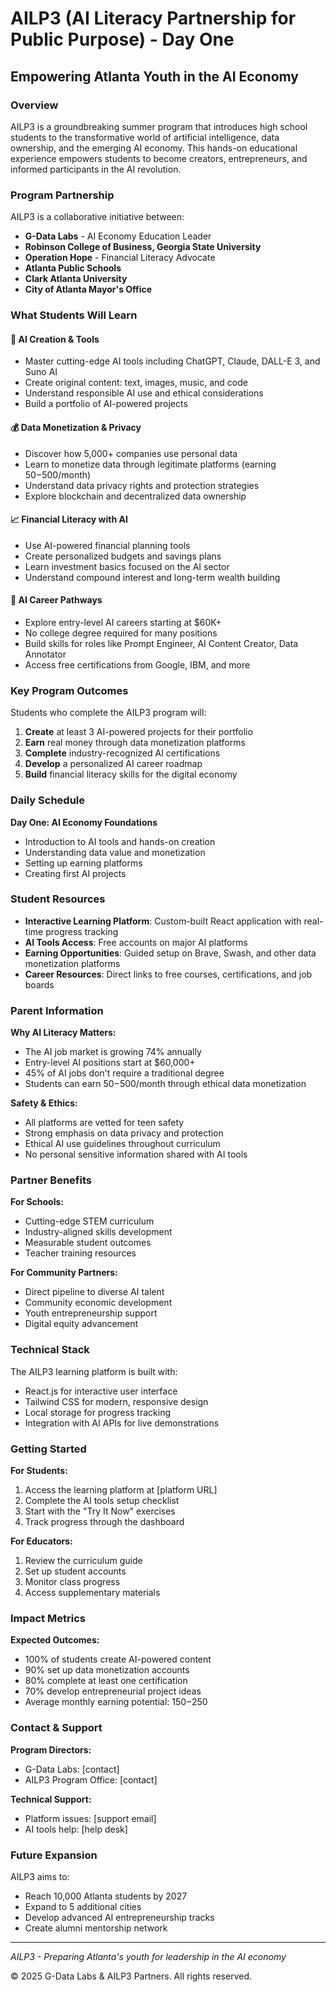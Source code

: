 # AILP3 (AI Literacy Partnership for Public Purpose) - Day One

## Empowering Atlanta Youth in the AI Economy

### Overview

AILP3 is a groundbreaking summer program that introduces high school students to the transformative world of artificial intelligence, data ownership, and the emerging AI economy. This hands-on educational experience empowers students to become creators, entrepreneurs, and informed participants in the AI revolution.

### Program Partnership

AILP3 is a collaborative initiative between:
- **G-Data Labs** - AI Economy Education Leader
- **Robinson College of Business, Georgia State University**
- **Operation Hope** - Financial Literacy Advocate
- **Atlanta Public Schools**
- **Clark Atlanta University**
- **City of Atlanta Mayor's Office**

### What Students Will Learn

#### 🤖 AI Creation & Tools
- Master cutting-edge AI tools including ChatGPT, Claude, DALL-E 3, and Suno AI
- Create original content: text, images, music, and code
- Understand responsible AI use and ethical considerations
- Build a portfolio of AI-powered projects

#### 💰 Data Monetization & Privacy
- Discover how 5,000+ companies use personal data
- Learn to monetize data through legitimate platforms (earning $50-$500/month)
- Understand data privacy rights and protection strategies
- Explore blockchain and decentralized data ownership

#### 📈 Financial Literacy with AI
- Use AI-powered financial planning tools
- Create personalized budgets and savings plans
- Learn investment basics focused on the AI sector
- Understand compound interest and long-term wealth building

#### 🎯 AI Career Pathways
- Explore entry-level AI careers starting at $60K+
- No college degree required for many positions
- Build skills for roles like Prompt Engineer, AI Content Creator, Data Annotator
- Access free certifications from Google, IBM, and more

### Key Program Outcomes

Students who complete the AILP3 program will:
1. **Create** at least 3 AI-powered projects for their portfolio
2. **Earn** real money through data monetization platforms
3. **Complete** industry-recognized AI certifications
4. **Develop** a personalized AI career roadmap
5. **Build** financial literacy skills for the digital economy

### Daily Schedule

**Day One: AI Economy Foundations**
- Introduction to AI tools and hands-on creation
- Understanding data value and monetization
- Setting up earning platforms
- Creating first AI projects

### Student Resources

- **Interactive Learning Platform**: Custom-built React application with real-time progress tracking
- **AI Tools Access**: Free accounts on major AI platforms
- **Earning Opportunities**: Guided setup on Brave, Swash, and other data monetization platforms
- **Career Resources**: Direct links to free courses, certifications, and job boards

### Parent Information

**Why AI Literacy Matters:**
- The AI job market is growing 74% annually
- Entry-level AI positions start at $60,000+
- 45% of AI jobs don't require a traditional degree
- Students can earn $50-$500/month through ethical data monetization

**Safety & Ethics:**
- All platforms are vetted for teen safety
- Strong emphasis on data privacy and protection
- Ethical AI use guidelines throughout curriculum
- No personal sensitive information shared with AI tools

### Partner Benefits

**For Schools:**
- Cutting-edge STEM curriculum
- Industry-aligned skills development
- Measurable student outcomes
- Teacher training resources

**For Community Partners:**
- Direct pipeline to diverse AI talent
- Community economic development
- Youth entrepreneurship support
- Digital equity advancement

### Technical Stack

The AILP3 learning platform is built with:
- React.js for interactive user interface
- Tailwind CSS for modern, responsive design
- Local storage for progress tracking
- Integration with AI APIs for live demonstrations

### Getting Started

**For Students:**
1. Access the learning platform at [platform URL]
2. Complete the AI tools setup checklist
3. Start with the "Try It Now" exercises
4. Track progress through the dashboard

**For Educators:**
1. Review the curriculum guide
2. Set up student accounts
3. Monitor class progress
4. Access supplementary materials

### Impact Metrics

**Expected Outcomes:**
- 100% of students create AI-powered content
- 90% set up data monetization accounts
- 80% complete at least one certification
- 70% develop entrepreneurial project ideas
- Average monthly earning potential: $150-$250

### Contact & Support

**Program Directors:**
- G-Data Labs: [contact]
- AILP3 Program Office: [contact]

**Technical Support:**
- Platform issues: [support email]
- AI tools help: [help desk]

### Future Expansion

AILP3 aims to:
- Reach 10,000 Atlanta students by 2027
- Expand to 5 additional cities
- Develop advanced AI entrepreneurship tracks
- Create alumni mentorship network

---

*AILP3 - Preparing Atlanta's youth for leadership in the AI economy*

© 2025 G-Data Labs & AILP3 Partners. All rights reserved.
